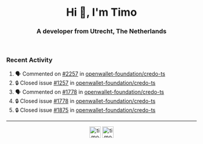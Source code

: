 <h1 align="center">Hi 👋, I'm Timo</h1>
<h3 align="center">A developer from Utrecht, The Netherlands</h3>
<br/>
<!-- https://github.com/rahuldkjain/github-profile-readme-generator --!>

<!--  <p align="left"><img src="https://github-readme-stats.vercel.app/api?username=timoglastra&show_icons=true&count_private=true&" alt="timoglastra" /></p> --!>

<!--
Github language stats
<p align="left"><img src="https://github-readme-stats.vercel.app/api/top-langs/?username=timoglastra&layout=compact" alt="timoglastra" /><p>
-->

<!-- Codestats language stats -->
<!-- <p align="left"><img src="https://codestats-readme.vercel.app/api/top-langs/?username=timoglastra&layout=compact&language_count=12" alt="timoglastra" /><p>    --!>
  
<h3>Recent Activity</h3>

<!--START_SECTION:activity-->
1. 🗣 Commented on [#2257](https://github.com/openwallet-foundation/credo-ts/issues/2257#issuecomment-2857358082) in [openwallet-foundation/credo-ts](https://github.com/openwallet-foundation/credo-ts)
2. 🔒 Closed issue [#1257](https://github.com/openwallet-foundation/credo-ts/issues/1257) in [openwallet-foundation/credo-ts](https://github.com/openwallet-foundation/credo-ts)
3. 🗣 Commented on [#1778](https://github.com/openwallet-foundation/credo-ts/issues/1778#issuecomment-2855949557) in [openwallet-foundation/credo-ts](https://github.com/openwallet-foundation/credo-ts)
4. 🔒 Closed issue [#1778](https://github.com/openwallet-foundation/credo-ts/issues/1778) in [openwallet-foundation/credo-ts](https://github.com/openwallet-foundation/credo-ts)
5. 🔒 Closed issue [#1875](https://github.com/openwallet-foundation/credo-ts/issues/1875) in [openwallet-foundation/credo-ts](https://github.com/openwallet-foundation/credo-ts)
<!--END_SECTION:activity-->

---

<p align="center">
<a href="https://twitter.com/timoglastra" target="blank"><img align="center" src="https://cdn.jsdelivr.net/npm/simple-icons@3.0.1/icons/twitter.svg" alt="timoglastra" height="30" width="30" /></a>
<a href="https://linkedin.com/in/timoglastra" target="blank"><img align="center" src="https://cdn.jsdelivr.net/npm/simple-icons@3.0.1/icons/linkedin.svg" alt="timoglastra" height="30" width="30" /></a>
</p>



